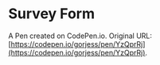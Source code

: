 # Survey Form

A Pen created on CodePen.io. Original URL: [https://codepen.io/gorjess/pen/YzQprRj](https://codepen.io/gorjess/pen/YzQprRj).


